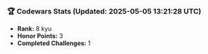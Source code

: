 ### 🏆 Codewars Stats (Updated: 2025-05-05 13:21:28 UTC)

- **Rank:** 8 kyu
- **Honor Points:** 3
- **Completed Challenges:** 1
